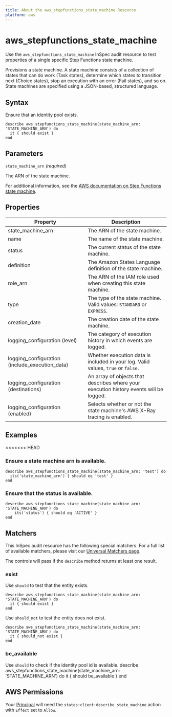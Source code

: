 ```yaml
---
title: About the aws_stepfunctions_state_machine Resource
platform: aws
---
```


# aws\_stepfunctions\_state\_machine

Use the `aws_stepfunctions_state_machine` InSpec audit resource to test properties of a single specific Step Functions state machine.

Provisions a state machine. A state machine consists of a collection of states that can do work (Task states), determine which states to transition next (Choice states), stop an execution with an error (Fail states), and so on. State machines are specified using a JSON-based, structured language.

## Syntax

Ensure that an identity pool exists.

    describe aws_stepfunctions_state_machine(state_machine_arn: 'STATE_MACHINE_ARN') do
      it { should exist }
    end

## Parameters

`state_machine_arn` _(required)_

The ARN of the state machine.

For additional information, see the [AWS documentation on Step Functions state machine](https://docs.aws.amazon.com/AWSCloudFormation/latest/UserGuide/aws-resource-stepfunctions-statemachine.html).

## Properties

| Property | Description|
| --- | --- |
| state_machine_arn | The ARN of the state machine. |
| name | The name of the state machine. |
| status | The current status of the state machine. |
| definition | The Amazon States Language definition of the state machine. |
| role_arn | The ARN of the IAM role used when creating this state machine. |
| type | The type of the state machine. Valid values: `STANDARD` or `EXPRESS`. |
| creation_date | The creation date of the state machine. |
| logging_configuration (level) | The category of execution history in which events are logged. |
| logging_configuration (include_execution_data) | Whether execution data is included in your log. Valid values, `true` or `false`. |
| logging_configuration (destinations) | An array of objects that describes where your execution history events will be logged. |
| logging_configuration (enabled) | Selects whether or not the state machine's AWS X-Ray tracing is enabled. |

## Examples

<<<<<<< HEAD
### Ensure a state machine arn is available.
    describe aws_stepfunctions_state_machine(state_machine_arn: 'test') do
      its('state_machine_arn') { should eq 'test' }
    end

### Ensure that the status is available.

    describe aws_stepfunctions_state_machine(state_machine_arn: 'STATE_MACHINE_ARN') do
        its('status') { should eq 'ACTIVE' }
    end

## Matchers

This InSpec audit resource has the following special matchers. For a full list of available matchers, please visit our [Universal Matchers page](https://www.inspec.io/docs/reference/matchers/).

The controls will pass if the `describe` method returns at least one result.

### exist

Use `should` to test that the entity exists.

    describe aws_stepfunctions_state_machine(state_machine_arn: 'STATE_MACHINE_ARN') do
      it { should exist }
    end

Use `should_not` to test the entity does not exist.

    describe aws_stepfunctions_state_machine(state_machine_arn: 'STATE_MACHINE_ARN') do
      it { should_not exist }
    end

### be_available

Use `should` to check if the identity pool id is available.
    describe aws_stepfunctions_state_machine(state_machine_arn: 'STATE_MACHINE_ARN') do
      it { should be_available }
    end

## AWS Permissions

Your [Principal](https://docs.aws.amazon.com/IAM/latest/UserGuide/intro-structure.html#intro-structure-principal) will need the `states:client:describe_state_machine` action with `Effect` set to `Allow`.
